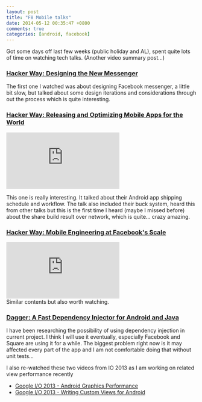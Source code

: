```yaml
---
layout: post
title: "F8 Mobile talks"
date: 2014-05-12 00:35:47 +0800
comments: true
categories: [android, facebook]
---
```


Got some days off last few weeks (public holiday and AL), spent quite lots of time on watching tech talks. (Another video summary post...)

### [Hacker Way: Designing the New Messenger](https://www.youtube.com/watch?v=QErcmjPxEtg)

The first one I watched was about designing Facebook messenger, a little bit slow, but talked about some design iterations and considerations through out the process which is quite interesting.

### [Hacker Way: Releasing and Optimizing Mobile Apps for the World](https://www.youtube.com/watch?v=mOyoTUETmSM)

<div class="video-container">
<iframe src="http://www.youtube.com/embed/mOyoTUETmSM" frameborder="0" allowfullscreen></iframe>
</div>

This one is really interesting. It talked about their Android app shipping schedule and workflow. The talk also included their buck system, heard this from other talks but this is the first time I heard (maybe I missed before) about the share build result over network, which is quite... crazy amazing. 

### [Hacker Way: Mobile Engineering at Facebook's Scale](https://www.youtube.com/watch?v=TCuVxU07NWs)

<div class="video-container">
<iframe src="http://www.youtube.com/embed/TCuVxU07NWs" frameborder="0" allowfullscreen></iframe>
</div>
Similar contents but also worth watching.


### [Dagger: A Fast Dependency Injector for Android and Java](http://www.infoq.com/presentations/Dagger)

I have been researching the possibility of using dependency injection in current project. I think I will use it eventually, especially Facebook and Square are using it for a while. The biggest problem right now is it may affected every part of the app and I am not comfortable doing that without unit tests...


I also re-watched these two videos from IO 2013 as I am working on related view performance recently

* [Google I/O 2013 - Android Graphics Performance](https://www.youtube.com/watch?v=vQZFaec9NpA)
* [Google I/O 2013 - Writing Custom Views for Android](https://www.youtube.com/watch?v=NYtB6mlu7vA)
